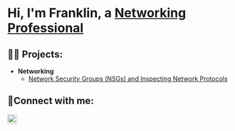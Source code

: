 <h1>Hi, I'm Franklin, a <a href="https://www.linkedin.com/in/franklin-linniman/">Networking Professional</a></h1>

<h2>👨‍💻 Projects:</h2>

- <b>Networking</b>
  - [Network Security Groups (NSGs) and Inspecting Network Protocols](https://github.com/FranklinLinniman/azure-network-protocols)

<h2>🤳Connect with me:</h2>

[<img align="left" alt="Josh | LinkedIn" width="22px" src="https://cdn.jsdelivr.net/npm/simple-icons@v3/icons/linkedin.svg" />][linkedin]

[linkedin]: https://www.linkedin.com/in/franklin-linniman/

